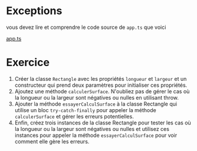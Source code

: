 # Exceptions

vous devez lire et comprendre le code source de `app.ts` que voici

[app.ts](app.ts ':include :type=code typescript')

# Exercice

1. Créer la classe `Rectangle` avec les propriétés `longueur` et `largeur` et un constructeur qui prend deux paramètres pour initialiser ces propriétés.
2. Ajoutez une méthode `calculerSurface`. N'oubliez pas de gérer le cas où la longueur ou la largeur sont négatives ou nulles en utilisant throw.
3. Ajouter la méthode `essayerCalculSurface` à la classe Rectangle qui utilise un bloc `try-catch-finally` pour appeler la méthode `calculerSurface` et gérer les erreurs potentielles.
4. Enfin, créez trois instances de la classe Rectangle pour tester les cas où la longueur ou la largeur sont négatives ou nulles et utilisez ces instances pour appeler la méthode `essayerCalculSurface` pour voir comment elle gère les erreurs.